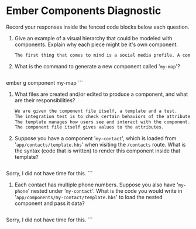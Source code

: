 # Ember Components Diagnostic

Record your responses inside the fenced code blocks below each question.

1.  Give an example of a visual hierarchy that could be modeled with components. Explain why each piece might be it's own component.

    ```md
    The first thing that comes to mind is a social media profile. A component consists of two parts, a template that defines how it looks and a Javascript source file. The component manages how a user sees and interacts with the individual parts of their profile, so the profile is a component made up of attributes such as their profile picture and friend list.
    ```

1.  What is the command to generate a new component called '`my-map`'?

    ```sh
ember g component my-map
    ```

1.  What files are created and/or edited to produce a component, and what are their responsibilities?

    ```md
    We are given the component file itself, a template and a test.
    The integration test is to check certain behaviors of the attributes of the component.
    The template manages how users see and interact with the component.
    The component file itself gives values to the attributes.
    ```

1.  Suppose you have a component '`my-contact`', which is loaded from
    '`app/contacts/template.hbs`' when visiting the `/contacts` route. What is
    the syntax (code that is written) to render this component inside that template?

    ```html
Sorry, I did not have time for this.
    ```

1.  Each contact has multiple phone numbers. Suppose you also have '`my-phone`'
    nested under '`my-contact`'. What is the code you would write in
    '`app/components/my-contact/template.hbs`' to load the nested component and
    pass it data?

    ```html
Sorry, I did not have time for this.
    ```
